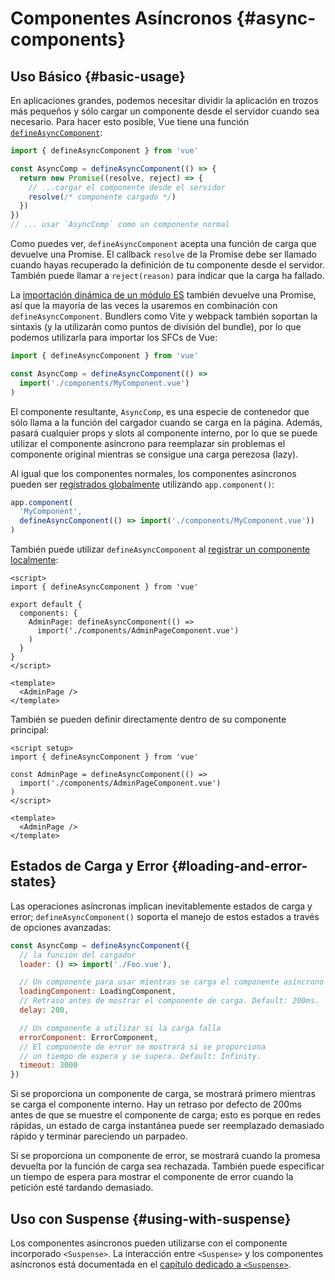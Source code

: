 # Componentes Asíncronos {#async-components}

## Uso Básico {#basic-usage}

En aplicaciones grandes, podemos necesitar dividir la aplicación en trozos más pequeños y sólo cargar un componente desde el servidor cuando sea necesario. Para hacer esto posible, Vue tiene una función [`defineAsyncComponent`](/api/general.html#defineasynccomponent):

```js
import { defineAsyncComponent } from 'vue'

const AsyncComp = defineAsyncComponent(() => {
  return new Promise((resolve, reject) => {
    // ...cargar el componente desde el servidor
    resolve(/* componente cargado */)
  })
})
// ... usar `AsyncComp` como un componente normal
```

Como puedes ver, `defineAsyncComponent` acepta una función de carga que devuelve una Promise. El callback `resolve` de la Promise debe ser llamado cuando hayas recuperado la definición de tu componente desde el servidor. También puede llamar a `reject(reason)` para indicar que la carga ha fallado.

La [importación dinámica de un módulo ES](https://developer.mozilla.org/en-US/docs/Web/JavaScript/Reference/Statements/import#dynamic_imports) también devuelve una Promise, así que la mayoría de las veces la usaremos en combinación con `defineAsyncComponent`. Bundlers como Vite y webpack también soportan la sintaxis (y la utilizarán como puntos de división del bundle), por lo que podemos utilizarla para importar los SFCs de Vue:

```js
import { defineAsyncComponent } from 'vue'

const AsyncComp = defineAsyncComponent(() =>
  import('./components/MyComponent.vue')
)
```

El componente resultante, `AsyncComp`, es una especie de contenedor que sólo llama a la función del cargador cuando se carga en la página. Además, pasará cualquier props y slots al componente interno, por lo que se puede utilizar el componente asíncrono para reemplazar sin problemas el componente original mientras se consigue una carga perezosa (lazy).

Al igual que los componentes normales, los componentes asíncronos pueden ser [registrados globalmente](/guide/components/registration.html#registro-global) utilizando `app.component()`:

```js
app.component(
  'MyComponent',
  defineAsyncComponent(() => import('./components/MyComponent.vue'))
)
```

<div class="options-api">

También puede utilizar `defineAsyncComponent` al [registrar un componente localmente](/guide/components/registration.html#registro-local):

```vue
<script>
import { defineAsyncComponent } from 'vue'

export default {
  components: {
    AdminPage: defineAsyncComponent(() =>
      import('./components/AdminPageComponent.vue')
    )
  }
}
</script>

<template>
  <AdminPage />
</template>
```

</div>

<div class="composition-api">

También se pueden definir directamente dentro de su componente principal:

```vue
<script setup>
import { defineAsyncComponent } from 'vue'

const AdminPage = defineAsyncComponent(() =>
  import('./components/AdminPageComponent.vue')
)
</script>

<template>
  <AdminPage />
</template>
```

</div>

## Estados de Carga y Error {#loading-and-error-states}

Las operaciones asíncronas implican inevitablemente estados de carga y error; `defineAsyncComponent()` soporta el manejo de estos estados a través de opciones avanzadas:

```js
const AsyncComp = defineAsyncComponent({
  // la función del cargador
  loader: () => import('./Foo.vue'),

  // Un componente para usar mientras se carga el componente asíncrono
  loadingComponent: LoadingComponent,
  // Retraso antes de mostrar el componente de carga. Default: 200ms.
  delay: 200,

  // Un componente a utilizar si la carga falla
  errorComponent: ErrorComponent,
  // El componente de error se mostrará si se proporciona
  // un tiempo de espera y se supera. Default: Infinity.
  timeout: 3000
})
```

Si se proporciona un componente de carga, se mostrará primero mientras se carga el componente interno. Hay un retraso por defecto de 200ms antes de que se muestre el componente de carga; esto es porque en redes rápidas, un estado de carga instantánea puede ser reemplazado demasiado rápido y terminar pareciendo un parpadeo.

Si se proporciona un componente de error, se mostrará cuando la promesa devuelta por la función de carga sea rechazada. También puede especificar un tiempo de espera para mostrar el componente de error cuando la petición esté tardando demasiado.

## Uso con Suspense {#using-with-suspense}

Los componentes asíncronos pueden utilizarse con el componente incorporado `<Suspense>`. La interacción entre `<Suspense>` y los componentes asíncronos está documentada en el [capítulo dedicado a `<Suspense>`](/guide/built-ins/suspense).

